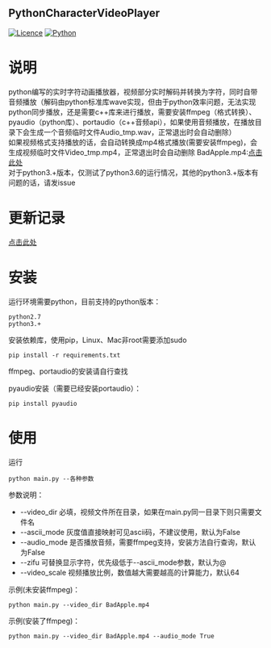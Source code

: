## PythonCharacterVideoPlayer

[![Licence](https://img.shields.io/badge/licence-MIT-blue.svg)](https://github.com/yp05327/PythonCharacterVideoPlayer/LICENSE) [![Python](https://img.shields.io/badge/python-2.7%2C3.+-blue.svg)](https://github.com/yp05327/PythonCharacterVideoPlayer#) 

# 说明
python编写的实时字符动画播放器，视频部分实时解码并转换为字符，同时自带音频播放（解码由python标准库wave实现，但由于python效率问题，无法实现python同步播放，还是需要c++库来进行播放，需要安装ffmpeg（格式转换）、pyaudio（python库）、portaudio（c++音频api），如果使用音频播放，在播放目录下会生成一个音频临时文件Audio_tmp.wav，正常退出时会自动删除）  
如果视频格式支持播放的话，会自动转换成mp4格式播放(需要安装ffmpeg)，会生成视频临时文件Video_tmp.mp4，正常退出时会自动删除
BadApple.mp4:[点击此处](http://odxw2uear.bkt.clouddn.com/BadApple.mp4)  
对于python3.+版本，仅测试了python3.6的运行情况，其他的python3.+版本有问题的话，请发issue

# 更新记录
[点击此处](https://github.com/yp05327/PythonCharacterVideoPlayer/blob/master/update.md)

# 安装
运行环境需要python，目前支持的python版本：

```
python2.7
python3.+
```

安装依赖库，使用pip，Linux、Mac非root需要添加sudo

```shell
pip install -r requirements.txt
```

ffmpeg、portaudio的安装请自行查找  

pyaudio安装（需要已经安装portaudio）：
```shell
pip install pyaudio
```

# 使用
运行

```shell
python main.py --各种参数
```

参数说明：
* --video_dir 必填，视频文件所在目录，如果在main.py同一目录下则只需要文件名
* --ascii_mode 灰度值直接映射可见ascii码，不建议使用，默认为False
* --audio_mode 是否播放音频，需要ffmpeg支持，安装方法自行查询，默认为False
* --zifu 可替换显示字符，优先级低于--ascii_mode参数，默认为@
* --video_scale 视频播放比例，数值越大需要越高的计算能力，默认64

示例(未安装ffmpeg)：
```shell
python main.py --video_dir BadApple.mp4
```

示例(安装了ffmpeg)：
```shell
python main.py --video_dir BadApple.mp4 --audio_mode True
```


